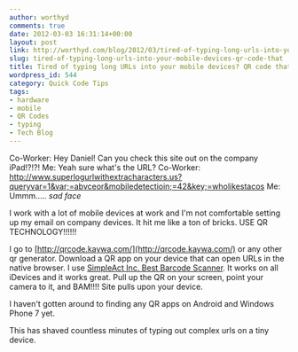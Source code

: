 ```yaml
---
author: worthyd
comments: true
date: 2012-03-03 16:31:14+00:00
layout: post
link: http://worthyd.com/blog/2012/03/tired-of-typing-long-urls-into-your-mobile-devices-qr-code-that/
slug: tired-of-typing-long-urls-into-your-mobile-devices-qr-code-that
title: Tired of typing long URLs into your mobile devices? QR code that!
wordpress_id: 544
category: Quick Code Tips
tags:
- hardware
- mobile
- QR Codes
- typing
- Tech Blog
---
```


Co-Worker: Hey Daniel! Can you check this site out on the company iPad!?!?!
Me: Yeah sure what's the URL?
Co-Worker: http://www.superlogurlwithextracharacters.us?queryvar=1&var;=abvceor&mobiledetectioin;=42&key;=wholikestacos
Me: Ummm..... *sad face*

I work with a lot of mobile devices at work and I'm not comfortable setting up my email on company devices. It hit me like a ton of bricks. USE QR TECHNOLOGY!!!!!!

I go to [http://qrcode.kaywa.com/](http://qrcode.kaywa.com/) or any other qr generator.  Download a QR app on your device that can open URLs in the native browser.  I use [SimpleAct Inc. Best Barcode Scanner](http://itunes.apple.com/bb/app/best-barcode-scanner-scan/id454087075?mt=8). It works on all iDevices and it works great.  Pull up the QR on your screen, point your camera to it, and BAM!!!! Site pulls upon your device.

I haven't gotten around to finding any QR apps on Android and Windows Phone 7 yet.

This has shaved countless minutes of typing out complex urls on a tiny device.
